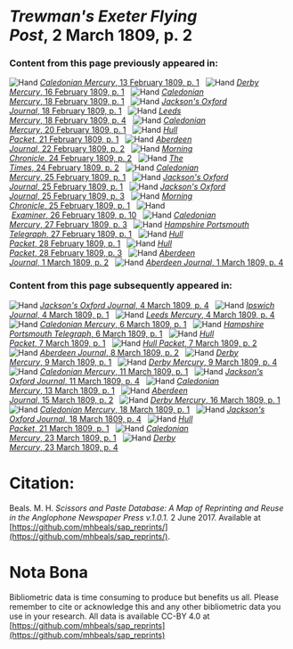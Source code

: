 # *Trewman's Exeter Flying Post*, 2 March 1809, p. 2  
  
### Content from this page previously appeared in:  
![Hand](http://scissorsandpaste.net/wp-content/uploads/2017/06/smallhandpointer.png) [*Caledonian Mercury*, 13 February 1809, p. 1](https://mhbeals.github.io/sap_html/Caledonian-Mercury/Caledonian-Mercury-13-February-1809-p-1)  
![Hand](http://scissorsandpaste.net/wp-content/uploads/2017/06/smallhandpointer.png) [*Derby Mercury*, 16 February 1809, p. 1](https://mhbeals.github.io/sap_html/Derby-Mercury/Derby-Mercury-16-February-1809-p-1)  
![Hand](http://scissorsandpaste.net/wp-content/uploads/2017/06/smallhandpointer.png) [*Caledonian Mercury*, 18 February 1809, p. 1](https://mhbeals.github.io/sap_html/Caledonian-Mercury/Caledonian-Mercury-18-February-1809-p-1)  
![Hand](http://scissorsandpaste.net/wp-content/uploads/2017/06/smallhandpointer.png) [*Jackson's Oxford Journal*, 18 February 1809, p. 1](https://mhbeals.github.io/sap_html/Jackson's-Oxford-Journal/Jackson's-Oxford-Journal-18-February-1809-p-1)  
![Hand](http://scissorsandpaste.net/wp-content/uploads/2017/06/smallhandpointer.png) [*Leeds Mercury*, 18 February 1809, p. 4](https://mhbeals.github.io/sap_html/Leeds-Mercury/Leeds-Mercury-18-February-1809-p-4)  
![Hand](http://scissorsandpaste.net/wp-content/uploads/2017/06/smallhandpointer.png) [*Caledonian Mercury*, 20 February 1809, p. 1](https://mhbeals.github.io/sap_html/Caledonian-Mercury/Caledonian-Mercury-20-February-1809-p-1)  
![Hand](http://scissorsandpaste.net/wp-content/uploads/2017/06/smallhandpointer.png) [*Hull Packet*, 21 February 1809, p. 1](https://mhbeals.github.io/sap_html/Hull-Packet/Hull-Packet-21-February-1809-p-1)  
![Hand](http://scissorsandpaste.net/wp-content/uploads/2017/06/smallhandpointer.png) [*Aberdeen Journal*, 22 February 1809, p. 2](https://mhbeals.github.io/sap_html/Aberdeen-Journal/Aberdeen-Journal-22-February-1809-p-2)  
![Hand](http://scissorsandpaste.net/wp-content/uploads/2017/06/smallhandpointer.png) [*Morning Chronicle*, 24 February 1809, p. 2](https://mhbeals.github.io/sap_html/Morning-Chronicle/Morning-Chronicle-24-February-1809-p-2)  
![Hand](http://scissorsandpaste.net/wp-content/uploads/2017/06/smallhandpointer.png) [*The Times*, 24 February 1809, p. 2](https://mhbeals.github.io/sap_html/The-Times/The-Times-24-February-1809-p-2)  
![Hand](http://scissorsandpaste.net/wp-content/uploads/2017/06/smallhandpointer.png) [*Caledonian Mercury*, 25 February 1809, p. 1](https://mhbeals.github.io/sap_html/Caledonian-Mercury/Caledonian-Mercury-25-February-1809-p-1)  
![Hand](http://scissorsandpaste.net/wp-content/uploads/2017/06/smallhandpointer.png) [*Jackson's Oxford Journal*, 25 February 1809, p. 1](https://mhbeals.github.io/sap_html/Jackson's-Oxford-Journal/Jackson's-Oxford-Journal-25-February-1809-p-1)  
![Hand](http://scissorsandpaste.net/wp-content/uploads/2017/06/smallhandpointer.png) [*Jackson's Oxford Journal*, 25 February 1809, p. 3](https://mhbeals.github.io/sap_html/Jackson's-Oxford-Journal/Jackson's-Oxford-Journal-25-February-1809-p-3)  
![Hand](http://scissorsandpaste.net/wp-content/uploads/2017/06/smallhandpointer.png) [*Morning Chronicle*, 25 February 1809, p. 1](https://mhbeals.github.io/sap_html/Morning-Chronicle/Morning-Chronicle-25-February-1809-p-1)  
![Hand](http://scissorsandpaste.net/wp-content/uploads/2017/06/smallhandpointer.png) [*Examiner*, 26 February 1809, p. 10](https://mhbeals.github.io/sap_html/Examiner/Examiner-26-February-1809-p-10)  
![Hand](http://scissorsandpaste.net/wp-content/uploads/2017/06/smallhandpointer.png) [*Caledonian Mercury*, 27 February 1809, p. 3](https://mhbeals.github.io/sap_html/Caledonian-Mercury/Caledonian-Mercury-27-February-1809-p-3)  
![Hand](http://scissorsandpaste.net/wp-content/uploads/2017/06/smallhandpointer.png) [*Hampshire Portsmouth Telegraph*, 27 February 1809, p. 1](https://mhbeals.github.io/sap_html/Hampshire-Portsmouth-Telegraph/Hampshire-Portsmouth-Telegraph-27-February-1809-p-1)  
![Hand](http://scissorsandpaste.net/wp-content/uploads/2017/06/smallhandpointer.png) [*Hull Packet*, 28 February 1809, p. 1](https://mhbeals.github.io/sap_html/Hull-Packet/Hull-Packet-28-February-1809-p-1)  
![Hand](http://scissorsandpaste.net/wp-content/uploads/2017/06/smallhandpointer.png) [*Hull Packet*, 28 February 1809, p. 3](https://mhbeals.github.io/sap_html/Hull-Packet/Hull-Packet-28-February-1809-p-3)  
![Hand](http://scissorsandpaste.net/wp-content/uploads/2017/06/smallhandpointer.png) [*Aberdeen Journal*, 1 March 1809, p. 2](https://mhbeals.github.io/sap_html/Aberdeen-Journal/Aberdeen-Journal-1-March-1809-p-2)  
![Hand](http://scissorsandpaste.net/wp-content/uploads/2017/06/smallhandpointer.png) [*Aberdeen Journal*, 1 March 1809, p. 4](https://mhbeals.github.io/sap_html/Aberdeen-Journal/Aberdeen-Journal-1-March-1809-p-4)  
  
### Content from this page subsequently appeared in:  
![Hand](http://scissorsandpaste.net/wp-content/uploads/2017/06/smallhandpointer.png) [*Jackson's Oxford Journal*, 4 March 1809, p. 4](https://mhbeals.github.io/sap_html/Jackson's-Oxford-Journal/Jackson's-Oxford-Journal-4-March-1809-p-4)  
![Hand](http://scissorsandpaste.net/wp-content/uploads/2017/06/smallhandpointer.png) [*Ipswich Journal*, 4 March 1809, p. 1](https://mhbeals.github.io/sap_html/Ipswich-Journal/Ipswich-Journal-4-March-1809-p-1)  
![Hand](http://scissorsandpaste.net/wp-content/uploads/2017/06/smallhandpointer.png) [*Leeds Mercury*, 4 March 1809, p. 4](https://mhbeals.github.io/sap_html/Leeds-Mercury/Leeds-Mercury-4-March-1809-p-4)  
![Hand](http://scissorsandpaste.net/wp-content/uploads/2017/06/smallhandpointer.png) [*Caledonian Mercury*, 6 March 1809, p. 1](https://mhbeals.github.io/sap_html/Caledonian-Mercury/Caledonian-Mercury-6-March-1809-p-1)  
![Hand](http://scissorsandpaste.net/wp-content/uploads/2017/06/smallhandpointer.png) [*Hampshire Portsmouth Telegraph*, 6 March 1809, p. 1](https://mhbeals.github.io/sap_html/Hampshire-Portsmouth-Telegraph/Hampshire-Portsmouth-Telegraph-6-March-1809-p-1)  
![Hand](http://scissorsandpaste.net/wp-content/uploads/2017/06/smallhandpointer.png) [*Hull Packet*, 7 March 1809, p. 1](https://mhbeals.github.io/sap_html/Hull-Packet/Hull-Packet-7-March-1809-p-1)  
![Hand](http://scissorsandpaste.net/wp-content/uploads/2017/06/smallhandpointer.png) [*Hull Packet*, 7 March 1809, p. 2](https://mhbeals.github.io/sap_html/Hull-Packet/Hull-Packet-7-March-1809-p-2)  
![Hand](http://scissorsandpaste.net/wp-content/uploads/2017/06/smallhandpointer.png) [*Aberdeen Journal*, 8 March 1809, p. 2](https://mhbeals.github.io/sap_html/Aberdeen-Journal/Aberdeen-Journal-8-March-1809-p-2)  
![Hand](http://scissorsandpaste.net/wp-content/uploads/2017/06/smallhandpointer.png) [*Derby Mercury*, 9 March 1809, p. 1](https://mhbeals.github.io/sap_html/Derby-Mercury/Derby-Mercury-9-March-1809-p-1)  
![Hand](http://scissorsandpaste.net/wp-content/uploads/2017/06/smallhandpointer.png) [*Derby Mercury*, 9 March 1809, p. 4](https://mhbeals.github.io/sap_html/Derby-Mercury/Derby-Mercury-9-March-1809-p-4)  
![Hand](http://scissorsandpaste.net/wp-content/uploads/2017/06/smallhandpointer.png) [*Caledonian Mercury*, 11 March 1809, p. 1](https://mhbeals.github.io/sap_html/Caledonian-Mercury/Caledonian-Mercury-11-March-1809-p-1)  
![Hand](http://scissorsandpaste.net/wp-content/uploads/2017/06/smallhandpointer.png) [*Jackson's Oxford Journal*, 11 March 1809, p. 4](https://mhbeals.github.io/sap_html/Jackson's-Oxford-Journal/Jackson's-Oxford-Journal-11-March-1809-p-4)  
![Hand](http://scissorsandpaste.net/wp-content/uploads/2017/06/smallhandpointer.png) [*Caledonian Mercury*, 13 March 1809, p. 1](https://mhbeals.github.io/sap_html/Caledonian-Mercury/Caledonian-Mercury-13-March-1809-p-1)  
![Hand](http://scissorsandpaste.net/wp-content/uploads/2017/06/smallhandpointer.png) [*Aberdeen Journal*, 15 March 1809, p. 2](https://mhbeals.github.io/sap_html/Aberdeen-Journal/Aberdeen-Journal-15-March-1809-p-2)  
![Hand](http://scissorsandpaste.net/wp-content/uploads/2017/06/smallhandpointer.png) [*Derby Mercury*, 16 March 1809, p. 1](https://mhbeals.github.io/sap_html/Derby-Mercury/Derby-Mercury-16-March-1809-p-1)  
![Hand](http://scissorsandpaste.net/wp-content/uploads/2017/06/smallhandpointer.png) [*Caledonian Mercury*, 18 March 1809, p. 1](https://mhbeals.github.io/sap_html/Caledonian-Mercury/Caledonian-Mercury-18-March-1809-p-1)  
![Hand](http://scissorsandpaste.net/wp-content/uploads/2017/06/smallhandpointer.png) [*Jackson's Oxford Journal*, 18 March 1809, p. 4](https://mhbeals.github.io/sap_html/Jackson's-Oxford-Journal/Jackson's-Oxford-Journal-18-March-1809-p-4)  
![Hand](http://scissorsandpaste.net/wp-content/uploads/2017/06/smallhandpointer.png) [*Hull Packet*, 21 March 1809, p. 1](https://mhbeals.github.io/sap_html/Hull-Packet/Hull-Packet-21-March-1809-p-1)  
![Hand](http://scissorsandpaste.net/wp-content/uploads/2017/06/smallhandpointer.png) [*Caledonian Mercury*, 23 March 1809, p. 1](https://mhbeals.github.io/sap_html/Caledonian-Mercury/Caledonian-Mercury-23-March-1809-p-1)  
![Hand](http://scissorsandpaste.net/wp-content/uploads/2017/06/smallhandpointer.png) [*Derby Mercury*, 23 March 1809, p. 4](https://mhbeals.github.io/sap_html/Derby-Mercury/Derby-Mercury-23-March-1809-p-4)  


# Citation: 

Beals. M. H. *Scissors and Paste Database: A Map of Reprinting and Reuse in the Anglophone Newspaper Press v.1.0.1.* 2 June 2017. Available at [https://github.com/mhbeals/sap_reprints/](https://github.com/mhbeals/sap_reprints/). 

# Nota Bona

Bibliometric data is time consuming to produce but benefits us all. Please remember to cite or acknowledge this and any other bibliometric data you use in your research. All data is available CC-BY 4.0 at [https://github.com/mhbeals/sap_reprints](https://github.com/mhbeals/sap_reprints)